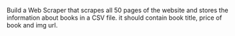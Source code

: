 Build a Web Scraper that scrapes all 50 pages of the website and stores the information about books in a CSV file.
it should contain book title, price of book and img url.
